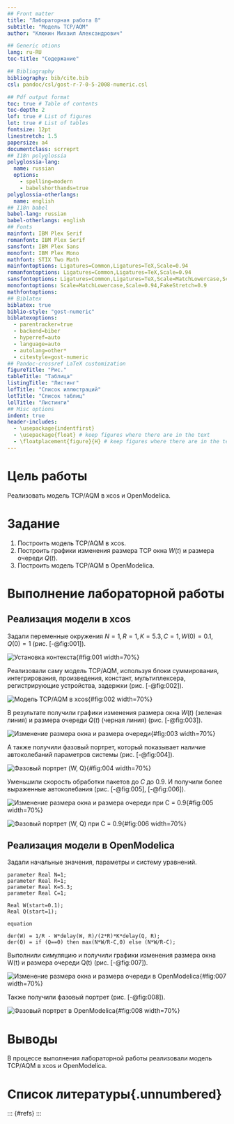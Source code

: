 ```yaml
---
## Front matter
title: "Лабораторная работа 8"
subtitle: "Модель TCP/AQM"
author: "Клюкин Михаил Александрович"

## Generic otions
lang: ru-RU
toc-title: "Содержание"

## Bibliography
bibliography: bib/cite.bib
csl: pandoc/csl/gost-r-7-0-5-2008-numeric.csl

## Pdf output format
toc: true # Table of contents
toc-depth: 2
lof: true # List of figures
lot: true # List of tables
fontsize: 12pt
linestretch: 1.5
papersize: a4
documentclass: scrreprt
## I18n polyglossia
polyglossia-lang:
  name: russian
  options:
	- spelling=modern
	- babelshorthands=true
polyglossia-otherlangs:
  name: english
## I18n babel
babel-lang: russian
babel-otherlangs: english
## Fonts
mainfont: IBM Plex Serif
romanfont: IBM Plex Serif
sansfont: IBM Plex Sans
monofont: IBM Plex Mono
mathfont: STIX Two Math
mainfontoptions: Ligatures=Common,Ligatures=TeX,Scale=0.94
romanfontoptions: Ligatures=Common,Ligatures=TeX,Scale=0.94
sansfontoptions: Ligatures=Common,Ligatures=TeX,Scale=MatchLowercase,Scale=0.94
monofontoptions: Scale=MatchLowercase,Scale=0.94,FakeStretch=0.9
mathfontoptions:
## Biblatex
biblatex: true
biblio-style: "gost-numeric"
biblatexoptions:
  - parentracker=true
  - backend=biber
  - hyperref=auto
  - language=auto
  - autolang=other*
  - citestyle=gost-numeric
## Pandoc-crossref LaTeX customization
figureTitle: "Рис."
tableTitle: "Таблица"
listingTitle: "Листинг"
lofTitle: "Список иллюстраций"
lotTitle: "Список таблиц"
lolTitle: "Листинги"
## Misc options
indent: true
header-includes:
  - \usepackage{indentfirst}
  - \usepackage{float} # keep figures where there are in the text
  - \floatplacement{figure}{H} # keep figures where there are in the text
---
```


# Цель работы

Реализовать модель TCP/AQM в xcos и OpenModelica.

# Задание

1. Построить модель TCP/AQM в xcos.
2. Построить графики изменения размера TCP окна $W(t)$ и размера очереди $Q(t)$.
3. Построить модель TCP/AQM в OpenModelica.

# Выполнение лабораторной работы

## Реализация модели в xcos

Задали переменные окружения $N = 1, R = 1, K = 5.3, C = 1, W(0) = 0.1, Q(0) = 1$ (рис. [-@fig:001]).

![Установка контекста](image/1.png){#fig:001 width=70%}

Реализовали саму модель TCP/AQM, используя блоки суммирования, интегрирования, произведения, констант, мультиплексера, регистрирующие устройства, задержки (рис. [-@fig:002]).

![Модель TCP/AQM в xcos](image/2.png){#fig:002 width=70%}

В результате получили графики изменения размера окна $W(t)$ (зеленая линия) и размера очереди $Q(t)$ (черная линия) (рис. [-@fig:003]).

![Изменение размера окна и размера очереди](image/3.png){#fig:003 width=70%}

А также получили фазовый портрет, который показывает наличие автоколебаний параметров системы (рис. [-@fig:004]).

![Фазовый портрет (W, Q)](image/4.png){#fig:004 width=70%}

Уменьшили скорость обработки пакетов до $C$ до 0.9. И получили более выраженные автоколебания (рис. [-@fig:005], [-@fig:006]).

![Изменение размера окна и размера очереди при $C = 0.9$](image/5.png){#fig:005 width=70%}

![Фазовый портрет (W, Q) при $C = 0.9$](image/6.png){#fig:006 width=70%}

## Реализация модели в OpenModelica

Задали начальные значения, параметры и систему уравнений.

```
parameter Real N=1;
parameter Real R=1;
parameter Real K=5.3;
parameter Real C=1;

Real W(start=0.1);
Real Q(start=1);

equation

der(W) = 1/R - W*delay(W, R)/(2*R)*K*delay(Q, R);
der(Q) = if (Q==0) then max(N*W/R-C,0) else (N*W/R-C);
```

Выполнили симуляцию и получили графики изменения размера окна W(t) и размера очереди Q(t) (рис. [-@fig:007]).

![Изменение размера окна и размера очереди в OpenModelica](image/7.png){#fig:007 width=70%}

Также получили фазовый портрет (рис. [-@fig:008]).

![Фазовый портрет в OpenModelica](image/8.png){#fig:008 width=70%}


# Выводы

В процессе выполнения лабораторной работы реализовали модель TCP/AQM в xcos и OpenModelica.

# Список литературы{.unnumbered}

::: {#refs}
:::
